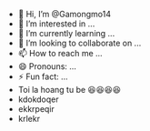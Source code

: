 - 👋 Hi, I’m @Gamongmo14
- 👀 I’m interested in ...
- 🌱 I’m currently learning ...
- 💞️ I’m looking to collaborate on ...
- 📫 How to reach me ...
- 😄 Pronouns: ...
- ⚡ Fun fact: ...
- Toi la hoang tu be 😆😆😆😆
- kdokdoqer
- ekkrpeqir
- krlekr
<!---
Gamongmo14/Gamongmo14 is a ✨ special ✨ repository because its `README.md` (this file) appears on your GitHub profile.
You can click the Preview link to take a look at your changes.
--->
